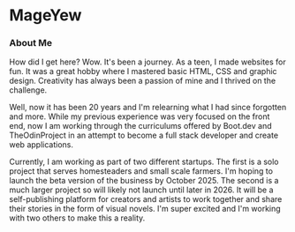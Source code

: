 # MageYew
### About Me

How did I get here? 
Wow. It's been a journey.
As a teen, I made websites for fun. It was a great hobby where I mastered basic HTML, CSS and graphic design. 
Creativity has always been a passion of mine and I thrived on the challenge.

Well, now it has been 20 years and I'm relearning what I had since forgotten and more. While my previous experience was very focused on the front end, now I am working through the curriculums offered by Boot.dev and TheOdinProject in an attempt to become a full stack developer and create web applications.

Currently, I am working as part of two different startups. 
The first is a solo project that serves homesteaders and small scale farmers. I'm hoping to launch the beta version of the business by October 2025.
The second is a much larger project so will likely not launch until later in 2026. It will be a self-publishing platform for creators and artists to work together and share their stories in the form of visual novels. I'm super excited and I'm working with two others to make this a reality.
